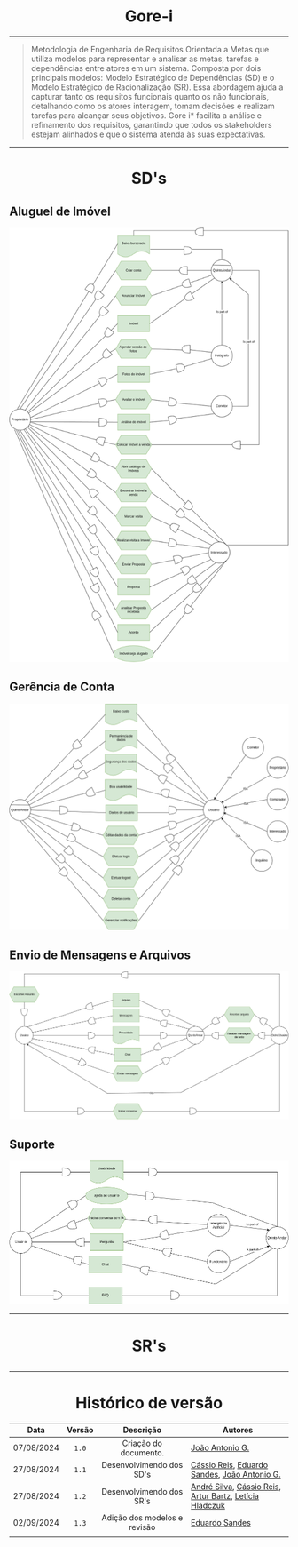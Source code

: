 <center>

# Gore-i

</center>

---

> Metodologia de Engenharia de Requisitos Orientada a Metas que utiliza modelos para representar e analisar as metas, tarefas e dependências entre atores em um sistema. Composta por dois principais modelos: Modelo Estratégico de Dependências (SD) e o Modelo Estratégico de Racionalização (SR). Essa abordagem ajuda a capturar tanto os requisitos funcionais quanto os não funcionais, detalhando como os atores interagem, tomam decisões e realizam tarefas para alcançar seus objetivos. Gore i* facilita a análise e refinamento dos requisitos, garantindo que todos os stakeholders estejam alinhados e que o sistema atenda às suas expectativas.

---

<center>

# SD's

</center>

## Aluguel de Imóvel

<p align="center">
  <img src="../assets/istaraluguel.png" alt="SD - Aluguel"/>
</p>

## Gerência de Conta

<p align="center">
  <img src="../assets/istarcadastro.png" alt="SD - Aluguel"/>
</p>

## Envio de Mensagens e Arquivos

<p align="center">
  <img src="../assets/istarchat.png" alt="SD - Aluguel"/>
</p>

## Suporte

<p align="center">
  <img src="../assets/istarsuporte.png" alt="SD - Aluguel"/>
</p>

---

<center>

# SR's

</center>

##
##
##
##
##
##

---

<center>

# Histórico de versão

</center>

<div style="margin: 0 auto; width: fit-content;">

|    Data    | Versão |          Descrição           | Autores                                                                                              |
| :--------: | :----: | :--------------------------: | ---------------------------------------------------------------------------------------------------- |
| 07/08/2024 | `1.0`  |    Criação do documento.     | [João Antonio G.](https://github.com/joaoseisei)                                                     |
| 27/08/2024 | `1.1`  |   Desenvolvimendo dos SD's   | [Cássio Reis](https://github.com/csreis72), [Eduardo Sandes](https://github.com/DiceRunner714), [João Antonio G.](https://github.com/joaoseisei) |
| 27/08/2024 | `1.2`  |   Desenvolvimendo dos SR's   | [André Silva](https://github.com/Hunter104), [Cássio Reis](https://github.com/csreis72), [Artur Bartz](https://github.com/H0lzz), [Letícia Hladczuk](https://github.com/HladczukLe)                                                          |
| 02/09/2024 | `1.3`  | Adição dos modelos e revisão | [Eduardo Sandes](https://github.com/DiceRunner714)                                                   |
|            |        |                              |                                                                                                      |

</div>